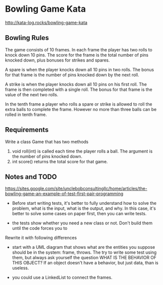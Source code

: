 # Bowling Game Kata

http://kata-log.rocks/bowling-game-kata

## Bowling Rules

The game consists of 10 frames. In each frame the player has two rolls to knock down 10 pins. The score for the frame is the total number of pins knocked down, plus bonuses for strikes and spares.

A spare is when the player knocks down all 10 pins in two rolls. The bonus for that frame is the number of pins knocked down by the next roll.

A strike is when the player knocks down all 10 pins on his first roll. The frame is then completed with a single roll. The bonus for that frame is the value of the next two rolls.

In the tenth frame a player who rolls a spare or strike is allowed to roll the extra balls to complete the frame. However no more than three balls can be rolled in tenth frame.

## Requirements
 
Write a class Game that has two methods

1. void roll(int) is called each time the player rolls a ball. The argument is the number of pins knocked down.
2. int score() returns the total score for that game.

## Notes and TODO

https://sites.google.com/site/unclebobconsultingllc/home/articles/the-bowling-game-an-example-of-test-first-pair-programming

* Before start writing tests, it's better to fully understand how to solve the problem, what is the input, what is the output, and why. In this case, it's better to solve some cases on paper first, then you can write tests.  

* the tests show whether you need a new class or not. Don't build them until the code forces you to

Rewrite it with following differences

* start with a UML diagram that shows what are the entities you suppose should be in the system: frame, throws. The try to write some test using them, but always ask yourself the question WHAT IS THE BEHAVIOR OF THIS OBJECT? If an object doesn't have a behavior, but just data, than is useless.

* you could use a LinkedList to connect the frames.